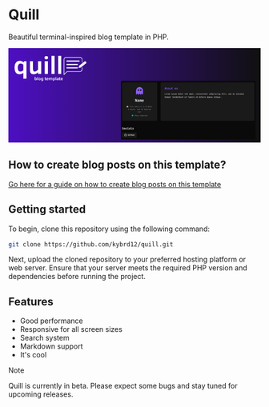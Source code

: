 # Quill
Beautiful terminal-inspired blog template in PHP.

![quill thumbnail](https://raw.githubusercontent.com/kybrd12/quill/refs/heads/main/quill.png)

## How to create blog posts on this template?
[Go here for a guide on how to create blog posts on this template](https://github.com/kybrd12/quill/blob/main/posts/DELETE-THIS-FILE-how-to-make-posts.md)

## Getting started
To begin, clone this repository using the following command:

```bash
git clone https://github.com/kybrd12/quill.git
```

Next, upload the cloned repository to your preferred hosting platform or web server.
Ensure that your server meets the required PHP version and dependencies before running the project.

## Features
- Good performance
- Responsive for all screen sizes
- Search system
- Markdown support
- It's cool

> [!NOTE]
> Quill is currently in beta. Please expect some bugs and stay tuned for upcoming releases.
